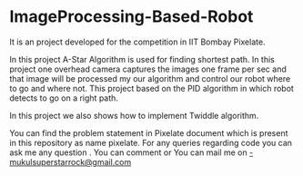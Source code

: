 # ImageProcessing-Based-Robot

It is an project developed for the competition in IIT Bombay Pixelate.

In this project A-Star Algorithm is used for finding shortest path.
In this project one overhead camera captures the images one frame per sec and that image will be processed my our algorithm and control our robot 
where to go and where not. 
This project based on the PID algorithm in which robot detects to go on a right  path. 

In this project we also shows how to implement Twiddle algorithm.

You can find the problem statement in Pixelate document which is present in this repository as name pixelate.
For any queries regarding code you can ask me any question .
You can comment or You can mail me on -mukulsuperstarrock@gmail.com